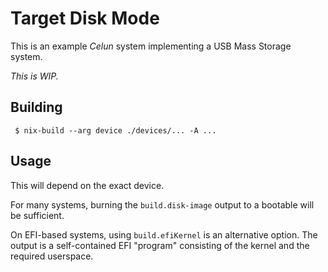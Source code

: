 Target Disk Mode
================

This is an example *Celun* system implementing a USB Mass Storage system.

*This is WIP.*

Building
--------

```
 $ nix-build --arg device ./devices/... -A ...
```

Usage
-----

This will depend on the exact device.

For many systems, burning the `build.disk-image` output to a bootable will be
sufficient.

On EFI-based systems, using `build.efiKernel` is an alternative option. The
output is a self-contained EFI "program" consisting of the kernel and the
required userspace.
